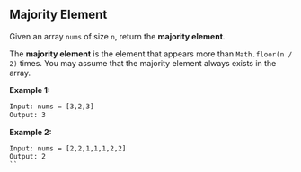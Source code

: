 ## Majority Element

Given an array `nums` of size `n`, return the **majority element**.

The **majority element** is the element that appears more than `Math.floor(n / 2)` times. You may assume that the majority element always exists in the array.

**Example 1:**

```txt
Input: nums = [3,2,3]
Output: 3
```

**Example 2:**

```txt
Input: nums = [2,2,1,1,1,2,2]
Output: 2
``
```
